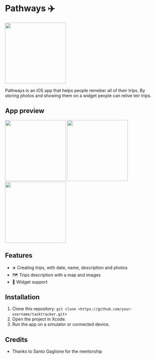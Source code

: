 # Pathways ✈️
<img src="https://github.com/user-attachments/assets/02fb3f6f-76b0-4aec-870e-a65a23da0523" width="200" height="200" />

Pathways is an iOS app that helps people remeber all of their trips. By storing photos and showing them on a widget people can relive teir trips.

## App preview

<img src="https://github.com/user-attachments/assets/2159b01a-ee12-4509-bfb3-5aede32bbeae" width=200 />
<img src="https://github.com/user-attachments/assets/be3b91f5-f7d5-4468-83ba-2cdbe5a64378" width=200 />
<img src="https://github.com/user-attachments/assets/75d174f1-a59c-45c8-bba2-1190e939a99b" width=200 />

## Features
- ✈️ Creating trips, with date, name, description and photos
- 🗺️ Trips description with a map and images
- 📸 Widget support

## Installation
1. Clone this repository: `git clone <https://github.com/your-username/tasktracker.git`>
2. Open the project in Xcode.
3. Run the app on a simulator or connected device.

## Credits
- Thanks to Santo Gaglione for the mentorship
